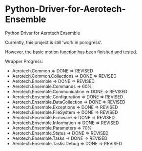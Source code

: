 # Python-Driver-for-Aerotech-Ensemble
Python Driver for Aerotech Ensemble

Currently, this project is still 'work in porogress'.

However, the basic motion function has been finished and tested.

Wrapper Progress:

* Aerotech.Common => DONE => REVISED
* Aerotech.Common.Collections => DONE => REVISED
* Aerotech.Ensemble => DONE => REVISED
* Aerotech.Ensemble.Commands => 60%
* Aerotech.Ensemble.Communication => DONE => REVISED
* Aerotech.Ensemble.Configuration => DONE => REVISED
* Aerotech.Ensemble.DataCollection => DONE => REVISED
* Aerotech.Ensemble.Exceptions => DONE => REVISED
* Aerotech.Ensemble.FileSystem => DONE => REVISED
* Aerotech.Ensemble.Firmware => DONE => REVISED
* Aerotech.Ensemble.Information => DONE => REVISED
* Aerotech.Ensemble.Parameters => 70%
* Aerotech.Ensemble.Status => DONE => REVISED
* Aerotech.Ensemble.Tasks => DONE => REVISED
* Aerotech.Ensemble.Tasks.Debug => DONE => REVISED



